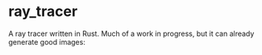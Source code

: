 # ray_tracer

A ray tracer written in Rust.
Much of a work in progress, but it can already generate good images:
